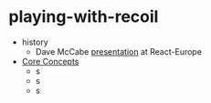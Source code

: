 # playing-with-recoil
- history
  - Dave McCabe [presentation](https://www.youtube.com/watch?v=_ISAA_Jt9kI) at React-Europe
- [Core Concepts](https://recoiljs.org/docs/introduction/core-concepts)
  - s
  - s
  - s
